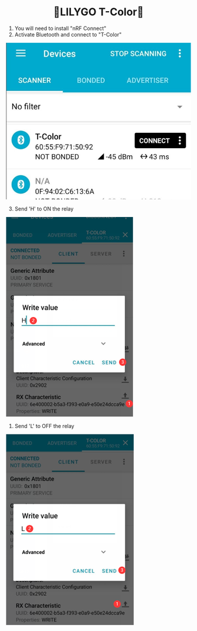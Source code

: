 <h1 align = "center">🌟LILYGO T-Color🌟</h1>

1. You will need to install "nRF Connect"
2. Activate Bluetooth and connect to "T-Color"
 
![](../../image/ble/BLE_1.jpg)

3. Send 'H' to ON the relay

![](../../image/ble/BLE_2.png)

1. Send 'L' to OFF the relay
 
![](../../image/ble/BLE_3.png)